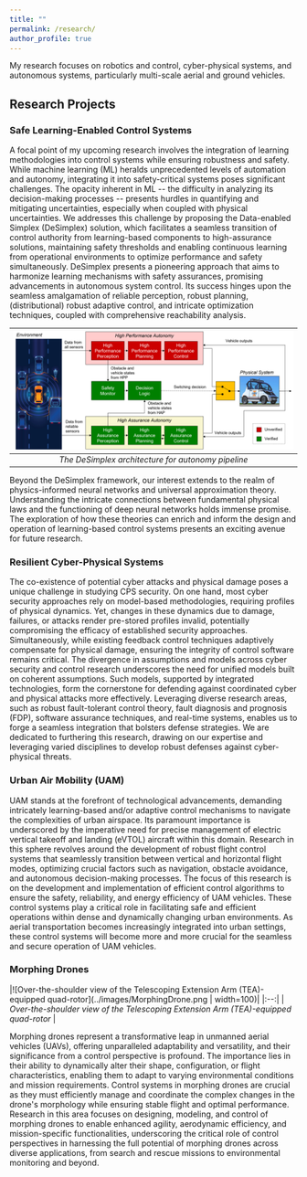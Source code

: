 ```yaml
---
title: ""
permalink: /research/
author_profile: true
---
```


My research focuses on robotics and control, cyber-physical systems, and autonomous systems, particularly multi-scale aerial and ground vehicles.

## Research Projects

### Safe Learning-Enabled Control Systems 
A focal point of my upcoming research involves the integration of learning methodologies into control systems while ensuring robustness and safety. While machine learning (ML) heralds unprecedented levels of automation and autonomy, integrating it into safety-critical systems poses significant challenges. The opacity inherent in ML -- the difficulty in analyzing its decision-making processes -- presents hurdles in quantifying and mitigating uncertainties, especially when coupled with physical uncertainties. We addresses this challenge by proposing the Data-enabled Simplex (DeSimplex) solution, which facilitates a seamless transition of control authority from learning-based components to high-assurance solutions, maintaining safety thresholds and enabling continuous learning from operational environments to optimize performance and safety simultaneously. DeSimplex presents a pioneering approach that aims to harmonize learning mechanisms with safety assurances, promising advancements in autonomous system control. Its success hinges upon the seamless amalgamation of reliable perception, robust planning, (distributional) robust adaptive control, and intricate optimization techniques, coupled with comprehensive reachability analysis. 

|![The DeSimplex architecture for autonomy pipeline](../images/framework.png)|
|:--:| 
| *The DeSimplex architecture for autonomy pipeline* |

Beyond the DeSimplex framework, our interest extends to the realm of physics-informed neural networks and universal approximation theory. Understanding the intricate connections between fundamental physical laws and the functioning of deep neural networks holds immense promise. The exploration of how these theories can enrich and inform the design and operation of learning-based control systems presents an exciting avenue for future research.

### Resilient Cyber-Physical Systems
The co-existence of potential cyber attacks and physical damage poses a unique challenge in studying CPS security. On one hand, most cyber security approaches rely on model-based methodologies, requiring profiles of physical dynamics. Yet, changes in these dynamics due to damage, failures, or attacks render pre-stored profiles invalid, potentially compromising the efficacy of established security approaches. Simultaneously, while existing feedback control techniques adaptively compensate for physical damage, ensuring the integrity of control software remains critical.
The divergence in assumptions and models across cyber security and control research underscores the need for unified models built on coherent assumptions. Such models, supported by integrated technologies, form the cornerstone for defending against coordinated cyber and physical attacks more effectively. Leveraging diverse research areas, such as robust fault-tolerant control theory, fault diagnosis and prognosis (FDP), software assurance techniques, and real-time systems, enables us to forge a seamless integration that bolsters defense strategies. We are dedicated to furthering this research, drawing on our expertise and leveraging varied disciplines to develop robust defenses against cyber-physical threats.

### Urban Air Mobility (UAM)
UAM stands at the forefront of technological advancements, demanding intricately learning-based and/or adaptive control mechanisms to navigate the complexities of urban airspace. Its paramount importance is underscored by the imperative need for precise management of electric vertical takeoff and landing (eVTOL) aircraft within this domain. Research in this sphere revolves around the development of robust flight control systems that seamlessly transition between vertical and horizontal flight modes, optimizing crucial factors such as navigation, obstacle avoidance, and autonomous decision-making processes. The focus of this research is on the development and implementation of efficient control algorithms to ensure the safety, reliability, and energy efficiency of UAM vehicles. These control systems play a critical role in facilitating safe and efficient operations within dense and dynamically changing urban environments. As aerial transportation becomes increasingly integrated into urban settings, these control systems will become more and more crucial for the seamless and secure operation of UAM vehicles.

### Morphing Drones

|![Over-the-shoulder view of the Telescoping Extension Arm  (TEA)-equipped quad-rotor](../images/MorphingDrone.png | width=100)|
|:--:| 
| *Over-the-shoulder view of the Telescoping Extension Arm  (TEA)-equipped quad-rotor* |

Morphing drones represent a transformative leap in unmanned aerial vehicles (UAVs), offering unparalleled adaptability and versatility, and their significance from a control perspective is profound. The importance lies in their ability to dynamically alter their shape, configuration, or flight characteristics, enabling them to adapt to varying environmental conditions and mission requirements. Control systems in morphing drones are crucial as they must efficiently manage and coordinate the complex changes in the drone's morphology while ensuring stable flight and optimal performance. Research in this area focuses on designing, modeling, and control of morphing drones to enable enhanced agility, aerodynamic efficiency, and mission-specific functionalities, underscoring the critical role of control perspectives in harnessing the full potential of morphing drones across diverse applications, from search and rescue missions to environmental monitoring and beyond.

